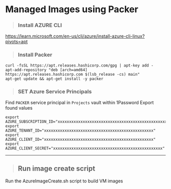 # Managed Images using Packer

> ### Install AZURE CLI
https://learn.microsoft.com/en-us/cli/azure/install-azure-cli-linux?pivots=apt

> ### Install Packer
```
curl -fsSL https://apt.releases.hashicorp.com/gpg | apt-key add -
apt-add-repository "deb [arch=amd64] https://apt.releases.hashicorp.com $(lsb_release -cs) main"
apt-get update && apt-get install -y packer
```

> ### SET Azure Service Principals
Find `PACKER` service principal in `Projects` vault within 1Password
Export found values
```
export AZURE_SUBSCRIPTION_ID="xxxxxxxxxxxxxxxxxxxxxxxxxxxxxxxxxxxxxxxxxxxxxxxx"
export AZURE_TENANT_ID="xxxxxxxxxxxxxxxxxxxxxxxxxxxxxxxxxxxxxxxxxxxxxxxx"
export AZURE_CLIENT_ID="xxxxxxxxxxxxxxxxxxxxxxxxxxxxxxxxxxxxxxxxxxxxxxxx"
export AZURE_CLIENT_SECRET="xxxxxxxxxxxxxxxxxxxxxxxxxxxxxxxxxxxxxxxxxxxxxxxx"
```

--------------------------------------------------------------------------------------------------
> ## Run image create script
Run the AzureImageCreate.sh script to build VM images
